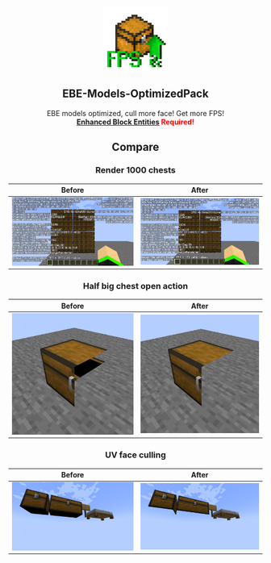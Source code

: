 <div align=center>
  <img src="./pack.png" width="128">
<h2> EBE-Models-OptimizedPack </h2>

EBE models optimized, cull more face! Get more FPS!   
<font color=red>**[Enhanced Block Entities](https://modrinth.com/mod/ebe) Required!** </font>
<h2>Compare</h2>
<h3>Render 1000 chests</h3>

| Before | After |
| :-----------: | :-----------: |
| <img src="https://raw.githubusercontent.com/7777777-4547/EBE-Models-OptimizedPack/image/img/before_2022-12-18_00.48.57.png" width="440"> | <img src="https://raw.githubusercontent.com/7777777-4547/EBE-Models-OptimizedPack/image/img/after_2022-12-18_00.52.25.png" width="440"> |

<h3>Half big chest open action</h3>

| Before | After |
| :-----------: | :-----------: |
| <img src="https://raw.githubusercontent.com/7777777-4547/EBE-Models-OptimizedPack/image/img/before_GIF_2022-12-18_1-32-10.gif" width="440"> | <img src="https://raw.githubusercontent.com/7777777-4547/EBE-Models-OptimizedPack/image/img/after_GIF_2022-12-18_1-30-03.gif" width="440"> |

<h3>UV face culling</h3>

| Before | After |
| :-----------: | :-----------: |
| <img src="https://raw.githubusercontent.com/7777777-4547/EBE-Models-OptimizedPack/image/img/before_2022-12-18_01.48.29.png" width="440"> | <img src="https://raw.githubusercontent.com/7777777-4547/EBE-Models-OptimizedPack/image/img/after_2022-12-18_01.47.57.png" width="440"> |